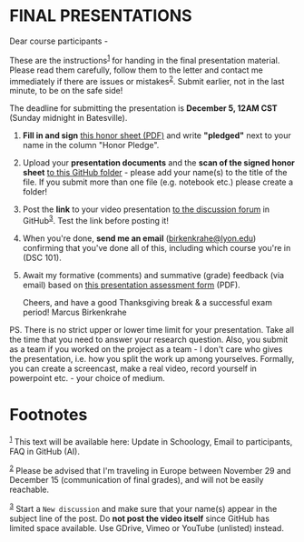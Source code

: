 

# FINAL PRESENTATIONS

Dear course participants -

These are the instructions<sup><a id="fnr.1" class="footref" href="#fn.1">1</a></sup> for handing in the final presentation
material. Please read them carefully, follow them to the letter
and contact me immediately if there are issues or
mistakes<sup><a id="fnr.2" class="footref" href="#fn.2">2</a></sup>. Submit earlier, not in the last minute, to be on
the safe side!

The deadline for submitting the presentation is **December 5, 12AM
CST** (Sunday midnight in Batesville).

1.  **Fill in and sign** [this honor sheet (PDF)](https://github.com/birkenkrahe/org/blob/master/Honor_pledge.pdf) and write
    **"pledged"** next to your name in the column "Honor Pledge".

2.  Upload your **presentation documents** and the **scan of the
    signed honor sheet** [to this GitHub folder](https://github.com/birkenkrahe/dsc101/tree/main/presentations/4_sprint_review) - please add your
    name(s) to the title of the file. If you submit more than one
    file (e.g. notebook etc.) please create a folder!

3.  Post the **link** to your video presentation [to the discussion
    forum](https://github.com/birkenkrahe/dsc101/discussions) in GitHub<sup><a id="fnr.3" class="footref" href="#fn.3">3</a></sup>. Test the link before posting it!

4.  When you're done, **send me an email** (birkenkrahe@lyon.edu)
    confirming that you've done all of this, including which
    course you're in (DSC 101).

5.  Await my formative (comments) and summative (grade) feedback
    (via email) based on [this presentation assessment form](https://github.com/birkenkrahe/org/blob/master/Presentation_Assessment_Form.pdf) (PDF).
    
    Cheers, and have a good Thanksgiving break & a successful exam
    period!  Marcus Birkenkrahe

PS. There is no strict upper or lower time limit for your
presentation. Take all the time that you need to answer your
research question. Also, you submit as a team if you worked on the
project as a team - I don't care who gives the presentation,
i.e. how you split the work up among yourselves. Formally, you can
create a screencast, make a real video, record yourself in
powerpoint etc. - your choice of medium.


# Footnotes

<sup><a id="fn.1" href="#fnr.1">1</a></sup> This text will be available here: Update in Schoology, Email to
participants, FAQ in GitHub (AI).

<sup><a id="fn.2" href="#fnr.2">2</a></sup> Please be advised that I'm traveling in Europe between November
29 and December 15 (communication of final grades), and will not be
easily reachable.

<sup><a id="fn.3" href="#fnr.3">3</a></sup> Start a `New discussion` and make sure that your name(s) appear
in the subject line of the post. Do **not post the video itself** since
GitHub has limited space available. Use GDrive, Vimeo or YouTube
(unlisted) instead.
